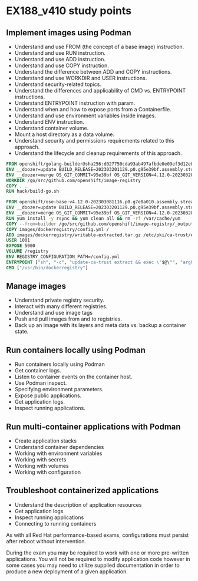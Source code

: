 # EX188_v410 study points #

## Implement images using Podman ##
- Understand and use FROM (the concept of a base image) instruction.
- Understand and use RUN instruction.
- Understand and use ADD instruction.
- Understand and use COPY instruction.
- Understand the difference between ADD and COPY instructions.
- Understand and use WORKDIR and USER instructions.
- Understand security-related topics.
- Understand the differences and applicability of CMD vs. ENTRYPOINT instructions.
- Understand ENTRYPOINT instruction with param.
- Understand when and how to expose ports from a Containerfile.
- Understand and use environment variables inside images.
- Understand ENV instruction.
- Understand container volume.
- Mount a host directory as a data volume.
- Understand security and permissions requirements related to this approach.
- Understand the lifecycle and cleanup requirements of this approach.

```dockerfile
FROM openshift/golang-builder@sha256:d027750cda93ab497afbde0e09ef3d12e0aac10e9c89ed6da866b15188c9969c AS builder
ENV __doozer=update BUILD_RELEASE=202303201129.p0.g95e39bf.assembly.stream BUILD_VERSION=v4.12.0 OS_GIT_MAJOR=4 OS_GIT_MINOR=12 OS_GIT_PATCH=0 OS_GIT_TREE_STATE=clean OS_GIT_VERSION=4.12.0-202303201129.p0.g95e39bf.assembly.stream SOURCE_GIT_TREE_STATE=clean 
ENV __doozer=merge OS_GIT_COMMIT=95e39bf OS_GIT_VERSION=4.12.0-202303201129.p0.g95e39bf.assembly.stream-95e39bf SOURCE_DATE_EPOCH=1679307754 SOURCE_GIT_COMMIT=95e39bf0e31a5af9ebcee698a69a4996a39e221a SOURCE_GIT_TAG=openshift-4.2.0-rc.3-180-g95e39bf0e SOURCE_GIT_URL=https://github.com/openshift/image-registry 
WORKDIR /go/src/github.com/openshift/image-registry
COPY . .
RUN hack/build-go.sh

FROM openshift/ose-base:v4.12.0-202303081116.p0.g7e8a010.assembly.stream
ENV __doozer=update BUILD_RELEASE=202303201129.p0.g95e39bf.assembly.stream BUILD_VERSION=v4.12.0 OS_GIT_MAJOR=4 OS_GIT_MINOR=12 OS_GIT_PATCH=0 OS_GIT_TREE_STATE=clean OS_GIT_VERSION=4.12.0-202303201129.p0.g95e39bf.assembly.stream SOURCE_GIT_TREE_STATE=clean 
ENV __doozer=merge OS_GIT_COMMIT=95e39bf OS_GIT_VERSION=4.12.0-202303201129.p0.g95e39bf.assembly.stream-95e39bf SOURCE_DATE_EPOCH=1679307754 SOURCE_GIT_COMMIT=95e39bf0e31a5af9ebcee698a69a4996a39e221a SOURCE_GIT_TAG=openshift-4.2.0-rc.3-180-g95e39bf0e SOURCE_GIT_URL=https://github.com/openshift/image-registry 
RUN yum install -y rsync && yum clean all && rm -rf /var/cache/yum
COPY --from=builder /go/src/github.com/openshift/image-registry/_output/local/bin/dockerregistry /usr/bin/
COPY images/dockerregistry/config.yml /
ADD images/dockerregistry/writable-extracted.tar.gz /etc/pki/ca-trust/extracted
USER 1001
EXPOSE 5000
VOLUME /registry
ENV REGISTRY_CONFIGURATION_PATH=/config.yml
ENTRYPOINT ["sh", "-c", "update-ca-trust extract && exec \"$@\"", "arg0"]
CMD ["/usr/bin/dockerregistry"]
```

## Manage images ##
- Understand private registry security.
- Interact with many different registries.
- Understand and use image tags
- Push and pull images from and to registries.
- Back up an image with its layers and meta data vs. backup a container state.


## Run containers locally using Podman ##
- Run containers locally using Podman
- Get container logs.
- Listen to container events on the container host.
- Use Podman inspect.
- Specifying environment parameters.
- Expose public applications.
- Get application logs.
- Inspect running applications.


## Run multi-container applications with Podman ##
- Create application stacks
- Understand container dependencies
- Working with environment variables
- Working with secrets
- Working with volumes
- Working with configuration


## Troubleshoot containerized applications ##
- Understand the description of application resources
- Get application logs
- Inspect running applications
- Connecting to running containers


As with all Red Hat performance-based exams, configurations must persist after reboot without intervention.

During the exam you may be required to work with one or more pre-written applications. You will not be required to modify application code however in some cases you may need to utilize supplied documentation in order to produce a new deployment of a given application.
